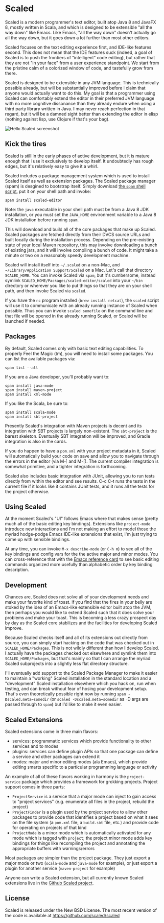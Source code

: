 # Scaled

Scaled is a modern programmer's text editor, built atop Java 8 and JavaFX 8, mostly written in
Scala, and which is designed to be extensible "all the way down" like Emacs. Like Emacs, "all the
way down" doesn't actually go all the way down, but it goes down a lot further than most other
editors.

Scaled focuses on the text editing experience first, and IDE-like features second. This does not
mean that the IDE features suck (indeed, a goal of Scaled is to push the frontiers of "intelligent"
code editing), but rather that they are not "in your face" from a user experience standpoint. We
start from the pristine calm of a colorized window of code, and tastefully grow from there.

Scaled is designed to be extensible in any JVM language. This is technically possible already, but
will be substantially improved before I claim that anyone would actually want to do this. My goal is
that a programmer using Scaled can comfortably extend the editor in their preferred JVM language
with no more cognitive dissonance than they already endure when using a third party library written
in Java. I may never reach perfection in that regard, but it will be a damned sight better than
extending the editor in elisp (nothing against lisp, use Clojure if that's your bag).

![Hello Scaled screenshot](http://scaled.github.io/images/screenshots/hello-scaled.png)

## Kick the tires

Scaled is still in the early phases of active development, but it is mature enough that I use it
exclusively to develop itself. It undoubtedly has rough edges, but it's relatively easy to give it a
whirl.

Scaled includes a package management system which is used to install Scaled itself as well as
extension packages. The Scaled package manager (spam) is desgined to bootstrap itself. Simply
download [the `spam` shell script], put it on your shell path and invoke:

```
spam install scaled-editor
```

Note: the `java` executable in your shell path must be from a Java 8 JDK installation, or you must
set the `JAVA_HOME` environment variable to a Java 8 JDK installation before running `spam`.

This will download and build all of the core packages that make up Scaled. Scaled packages are
fetched directly from their DVCS source URLs and built locally during the installation process.
Depending on the pre-existing state of your local Maven repository, this may involve downloading a
bunch of existing jars, and it will involve compiling a bunch of code. It might take a minute or two
on a reasonably speedy development machine.

Scaled will install itself into `~/.scaled` on a non-Mac, and `~/Library/Application Support/Scaled`
on a Mac. Let's call that directory `SCALED_HOME`. You can invoke Scaled via `spam`, but it's
cumbersome, instead symlink `SCALED_HOME/Packages/scaled-editor/scaled` into your `~/bin` directory
or wherever you like to put things so that they are on your shell path, and then invoke Scaled via
`scaled`.

If you have the `nc` program installed (`brew install netcat`), the `scaled` script will use it to
communicate with an already running instance of Scaled when possible. Thus you can invoke `scaled
somefile` on the command line and that file will be opened in the already running Scaled, or Scaled
will be launched if needed.

## Packages

By default, Scaled comes only with basic text editing capabilities. To properly Feel the Magic (tm),
you will need to install some packages. You can list the available packages via:

```
spam list --all
```

If you are a Java developer, you'll probably want to:

```
spam install java-mode
spam install maven-project
spam install xml-mode
```

If you like the Scala, be sure to:

```
spam install scala-mode
spam install sbt-project
```

Presently Scaled's integration with Maven projects is decent and its integration with SBT projects
is largely non-existent. The `sbt-project` is the barest skeleton. Eventually SBT integration will
be improved, and Gradle integration is also in the cards.

If you do happen to have a `pom.xml` with your project metadata in it, Scaled will automatically
build your code on save and allow you to navigate through the errors in the editor (via M-] and
M-[). The current compiler integration is somewhat primitive, and a tighter integration is
forthcoming.

Scaled also includes basic integration with JUnit, allowing you to run tests directly from within
the editor and see results. C-c C-t runs the tests in the current file if it looks like it contains
JUnit tests, and it runs all the tests for the project otherwise.

## Using Scaled

At the moment Scaled's "UI" follows Emacs where that makes sense (pretty much all of the basic
editing key bindings). Extensions like `project-mode` introduce new interactions and I'm not making
an effort to model those the myriad hodge-podge Emacs IDE-like extensions that exist, I'm just
trying to come up with sensible bindings.

At any time, you can invoke `M-x describe-mode` (or `C-h m`) to see all of the key bindings and
config vars for the the active major and minor modes. You can cross-reference that with the
[Emacs reference card] to see basic editing commands organized more usefully than alphabetic order
by key binding description.

## Development

Chances are, Scaled does not solve all of your development needs and make your favorite kind of
toast. If you find that the fires in your belly are stoked by the idea of an Emacs-like extensible
editor built atop the JVM, then perhaps you would like to extend Scaled such that it does solve your
problems and make your toast. This is becoming a less crazy prospect day by day as the Scaled core
stabilizes and the facilities for developing Scaled improve.

Because Scaled checks itself and all of its extensions out directly from source, you can simply
start hacking on the code that was checked out in `SCALED_HOME/Packages`. This is not wildly
different than how I develop Scaled. I actually have the packages checked out elsewhere and symlink
them into `SCALED_HOME/Packages`, but that's mainly so that I can arrange the myriad Scaled
subprojects into a slightly less flat directory structure.

I'll eventually add support to the Scaled Package Manager to make it easier to maintain a "working"
Scaled installation in the standard location and a "development" Scaled installation elsewhere which
you hack on, run when testing, and can break without fear of hosing your development setup. That's
even theoretically possible right now by running `spam -Dscaled.meta=somedir` (or `scaled
-Dscaled.meta=somedir` as -D args are passed through to `spam`) but I'd like to make it even easier.

## Scaled Extensions

Scaled extensions come in three main flavors:

  * services: programmatic services which provide functionality to other services and to modes
  * plugins: services can define plugin APIs so that one package can define a service and other
    packages can extend it
  * modes: major and minor editing modes (ala Emacs), which provide editing smarts specific to a
    particular programming language or activity

An example of all of these flavors working in harmony is the `project-service` package which
provides a framework for grokking projects. Project support comes in three parts:

  * `ProjectService` is a service that a major mode can inject to gain access to "project services"
     (e.g. enumerate all files in the project, rebuild the project)
  * `ProjectFinder` is a plugin used by the project service to allow other packages to provide code
    that identifies a project based on what it sees on the file system (a `pom.xml` file, a
    `build.sbt` file, etc.) and provide code for operating on projects of that kind
  * `ProjectMode` is a minor mode which is automatically activated for any mode which is tagged
    with `project`; the project minor mode adds key bindings for things like recompiling the
    project and annotating the appropriate buffers with warnings/errors

Most packages are simpler than the project package. They just export a major mode or two
(`scala-mode` and `java-mode` for example), or just export a plugin for another service
(`maven-project` for example)

Anyone can write a Scaled extension, but all currently known Scaled extensions live in the
[Github Scaled project](https://github.com/scaled).

## License

Scaled is released under the New BSD License. The most recent version of the code is available at
https://github.com/scaled/scaled

[Emacs reference card]: http://www.gnu.org/software/emacs/refcards/pdf/refcard.pdf
[sbt-extras]: https://github.com/paulp/sbt-extras
[the `spam` shell script]: https://raw.githubusercontent.com/scaled/scaled-pacman/master/spam
